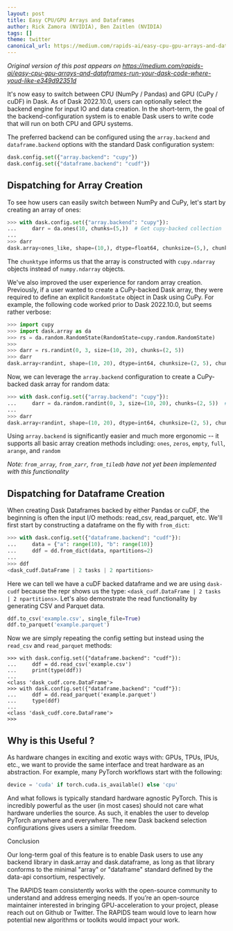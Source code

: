 ```yaml
---
layout: post
title: Easy CPU/GPU Arrays and Dataframes
author: Rick Zamora (NVIDIA), Ben Zaitlen (NVIDIA)
tags: []
theme: twitter
canonical_url: https://medium.com/rapids-ai/easy-cpu-gpu-arrays-and-dataframes-run-your-dask-code-where-youd-like-e349d92351d
---
```


_Original version of this post appears on https://medium.com/rapids-ai/easy-cpu-gpu-arrays-and-dataframes-run-your-dask-code-where-youd-like-e349d92351d_

It's now easy to switch between CPU (NumPy / Pandas) and GPU (CuPy / cuDF) in Dask.
As of Dask 2022.10.0, users can optionally select the backend engine for input IO and data creation. In the short-term, the goal of the backend-configuration system is to enable Dask users to write code that will run on both CPU and GPU systems.

The preferred backend can be configured using the `array.backend` and `dataframe.backend` options with the standard Dask configuration system:

```python
dask.config.set({"array.backend": "cupy"})
dask.config.set({"dataframe.backend": "cudf"})
```

## Dispatching for Array Creation

To see how users can easily switch between NumPy and CuPy, let's start by creating an array of ones:

```python
>>> with dask.config.set({"array.backend": "cupy"}):
...     darr = da.ones(10, chunks=(5,))  # Get cupy-backed collection
...
>>> darr
dask.array<ones_like, shape=(10,), dtype=float64, chunksize=(5,), chunktype=cupy.ndarray>
```

The `chunktype` informs us that the array is constructed with `cupy.ndarray`
objects instead of `numpy.ndarray` objects.

We've also improved the user experience for random array creation. Previously, if a user wanted to create a CuPy-backed Dask array, they were required to define an explicit `RandomState` object in Dask using CuPy. For example, the following code worked prior to Dask 2022.10.0, but seems rather verbose:

```python
>>> import cupy
>>> import dask.array as da
>>> rs = da.random.RandomState(RandomState=cupy.random.RandomState)
>>>
>>> darr = rs.randint(0, 3, size=(10, 20), chunks=(2, 5))
>>> darr
dask.array<randint, shape=(10, 20), dtype=int64, chunksize=(2, 5), chunktype=cupy.ndarray>
```

Now, we can leverage the `array.backend` configuration to create a CuPy-backed dask array for random data:

```python
>>> with dask.config.set({"array.backend": "cupy"}):
...     darr = da.random.randint(0, 3, size=(10, 20), chunks=(2, 5))  # Get cupy-backed collection
...
>>> darr
dask.array<randint, shape=(10, 20), dtype=int64, chunksize=(2, 5), chunktype=cupy.ndarray>
```

Using `array.backend` is significantly easier and much more ergonomic -- it supports all basic array creation methods including: `ones`, `zeros`, `empty`, `full`, `arange`, and `random`

_Note: `from_array`, `from_zarr`, `from_tiledb` have not yet been implemented
with this functionality_

## Dispatching for Dataframe Creation

When creating Dask Dataframes backed by either Pandas or cuDF, the beginning is often the input I/O methods: read_csv, read_parquet, etc. We'll first start by constructing a dataframe on the fly with `from_dict`:

```python
>>> with dask.config.set({"dataframe.backend": "cudf"}):
...     data = {"a": range(10), "b": range(10)}
...     ddf = dd.from_dict(data, npartitions=2)
...
>>> ddf
<dask_cudf.DataFrame | 2 tasks | 2 npartitions>
```

Here we can tell we have a cuDF backed dataframe and we are using `dask-cudf`
because the repr shows us the type: `<dask_cudf.DataFrame | 2 tasks | 2 npartitions>`.
Let's also demonstrate the read functionality by generating CSV and
Parquet data.

```python
ddf.to_csv('example.csv', single_file=True)
ddf.to_parquet('example.parquet')
```

Now we are simply repeating the config setting but instead using the `read_csv`
and `read_parquet` methods:

```
>>> with dask.config.set({"dataframe.backend": "cudf"}):
...     ddf = dd.read_csv('example.csv')
...     print(type(ddf))
...
<class 'dask_cudf.core.DataFrame'>
>>> with dask.config.set({"dataframe.backend": "cudf"}):
...     ddf = dd.read_parquet('example.parquet')
...     type(ddf)
...
<class 'dask_cudf.core.DataFrame'>
>>>
```

## Why is this Useful ?

As hardware changes in exciting and exotic ways with: GPUs, TPUs, IPUs,
etc., we want to provide the same interface and treat hardware as an
abstraction. For example, many PyTorch workflows start with the following:

```python
device = 'cuda' if torch.cuda.is_available() else 'cpu'
```

And what follows is typically standard hardware agnostic PyTorch. This is
incredibly powerful as the user (in most cases) should not care what hardware
underlies the source. As such, it enables the user to develop PyTorch anywhere
and everywhere. The new Dask backend selection configurations gives users a
similar freedom.

Conclusion

Our long-term goal of this feature is to enable Dask users to use any backend library in dask.array and dask.dataframe, as long as that library conforms to the minimal "array" or "dataframe" standard defined by the data-api consortium, respectively.

The RAPIDS team consistently works with the open-source community to understand and address emerging needs. If you’re an open-source maintainer interested in bringing GPU-acceleration to your project, please reach out on Github or Twitter. The RAPIDS team would love to learn how potential new algorithms or toolkits would impact your work.
